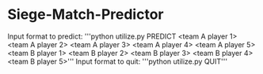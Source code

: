 # Siege-Match-Predictor
Input format to predict: 
'''python utilize.py PREDICT <team A player 1> <team A player 2> <team A player 3> <team A player 4> <team A player 5> <team B player 1> <team B player 2> <team B player 3> <team B player 4> <team B player 5>'''
Input format to quit: 
'''python utilize.py QUIT'''
